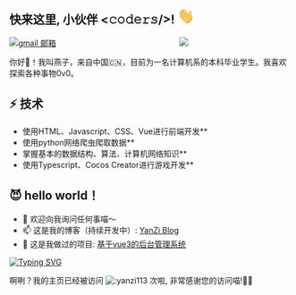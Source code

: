 <h2> 快来这里, 小伙伴 <𝚌𝚘𝚍𝚎𝚛𝚜/>! <img src="https://raw.githubusercontent.com/ABSphreak/ABSphreak/master/gifs/Hi.gif" width="30px"></h2>

<img align='right' src='https://user-images.githubusercontent.com/5713670/87202985-820dcb80-c2b6-11ea-9f56-7ec461c497c3.gif' width='200"'>

[![gmail 邮箱](https://img.shields.io/badge/Gmail-D14836?logo=gmail&logoColor=white)](mailto:yanzi7310v0@gmail.com)

你好👏！我叫燕子，来自中国🇨🇳，目前为一名计算机系的本科毕业学生。我喜欢探索各种事物0v0。

## ⚡ 技术

- 使用HTML、Javascript、CSS、Vue进行前端开发**
- 使用python网络爬虫爬取数据**
- 掌握基本的数据结构、算法、计算机网络知识**
- 使用Typescript、Cocos Creator进行游戏开发**

##  😈 hello world！

- 💬 欢迎向我询问任何事喵～
- 📫 这是我的博客（持续开发中）: [YanZi Blog](https://yanzi731.life/)
- 🎯 这是我做过的项目: [基于vue3的后台管理系统](https://github.com/yanzi113/Vue_3.2/tree/master)


[![Typing SVG](https://readme-typing-svg.herokuapp.com?font=Fira+Code&pause=1000&color=5CD1E9CD&center=%E9%94%99%E8%AF%AF%E7%9A%84&vCenter=%E7%9C%9F%E7%9A%84&repeat=%E7%9C%9F%E7%9A%84&random=%E9%94%99%E8%AF%AF%E7%9A%84&width=435&lines=%E5%A4%B1%E8%B4%A5%E8%B4%AF%E7%A9%BF%E4%BA%BA%E7%94%9F%E5%A7%8B%E7%BB%88%EF%BC%8C%E6%89%80%E4%BB%A5%E6%88%91%E4%B8%8D%E6%94%BE%E5%BC%83%F0%9F%92%9E)](https://git.io/typing-svg)

     
啊咧？我的主页已经被访问 ![:yanzi113](https://count.getloli.com/get/@:yanzi113?theme=rule34) 次啦, 非常感谢您的访问喵!🎉🎉


